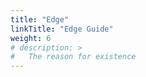 ```yaml
---
title: "Edge"
linkTitle: "Edge Guide"
weight: 6
# description: >
#   The reason for existence
---
```

